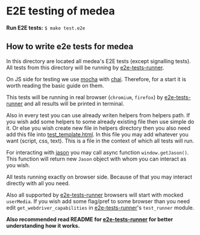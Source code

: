 E2E testing of medea
===

__Run E2E tests:__ `$ make test.e2e`

## How to write e2e tests for medea
In this directory are located all medea's E2E tests (except signalling tests).
All tests from this directory will be running by [e2e-tests-runner]. 

On JS side for testing we use [mocha] with [chai].
Therefore, for a start it is worth reading the basic guide on them.

This tests will be running in real browser (`chromium`, `firefox`) by
[e2e-tests-runner] and all results will be printed in terminal.

Also in every test you can use already writen helpers from helpers path.
If you wish add some helpers to some already existing file then use
simple do it. Or else you wish create new file in helpers directory then
you also need add this file into [test_template.html]. In this file
you may add whatever you want (script, css, text). This is a file in the 
context of which all tests will run.

For interacting with [jason] you may call async function `window.getJason()`.
This function will return new `Jason` object with whom you can interact as you wish.

All tests running exactly on browser side. Because of that you may interact directly
with all you need.

Also all supported by [e2e-tests-runner] browsers will start with mocked `userMedia`.
If you wish add some flag/pref to some browser than you need edit 
`get_webdriver_capabilities` in [e2e-tests-runner]'s `test_runner` module.

__Also recommended read README for [e2e-tests-runner] for better understanding how
it works.__




[e2e-tests-runner]: https://github.com/instrumentisto/medea/tree/master/crates/test/e2e-tests-runner
[jason]: https://github.com/instrumentisto/medea/tree/master/jason
[mocha]: https://mochajs.org/
[chai]: https://www.chaijs.com/
[test_template.html]: https://github.com/instrumentisto/medea/blob/master/crates/test/e2e-tests-runner/test_template.html
